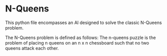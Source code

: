 # N-Queens

This python file encompasses an AI designed to solve the classic N-Queens problem.

The N-Queens problem is defined as follows:
The n-queens puzzle is the problem of placing n queens on an n x n chessboard such that no two queens attack each other.
